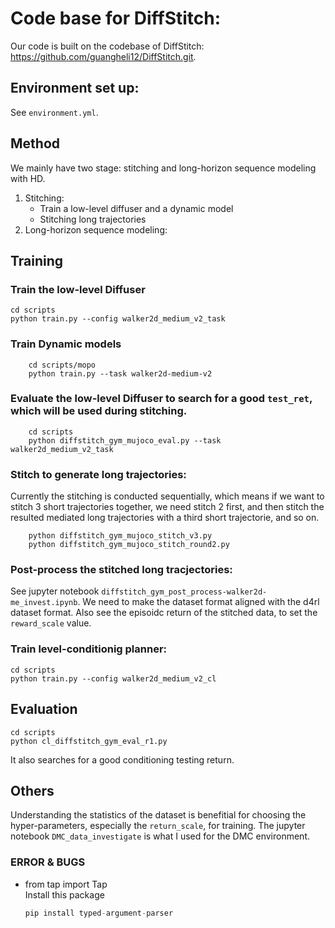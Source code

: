 # Code base for DiffStitch:

Our code is built on the codebase of DiffStitch: https://github.com/guangheli12/DiffStitch.git.


## Environment set up:
See `environment.yml`.

## Method
We mainly have two stage: stitching and long-horizon sequence modeling with HD.

1. Stitching:
   - Train a low-level diffuser and a dynamic model
   - Stitching long trajectories
2. Long-horizon sequence modeling:

## Training
### Train the low-level Diffuser
```
cd scripts
python train.py --config walker2d_medium_v2_task
```

### Train Dynamic models 
```
    cd scripts/mopo 
    python train.py --task walker2d-medium-v2
```

### Evaluate the low-level Diffuser to search for a good `test_ret`, which will be used during stitching.
```
    cd scripts 
    python diffstitch_gym_mujoco_eval.py --task walker2d_medium_v2_task
```

### Stitch to generate long trajectories:
Currently the stitching is conducted sequentially, which means if we want to stitch 3 short trajectories together, we need stitch 2 first, and then stitch the resulted mediated long trajectories with a third short trajectorie, and so on.
```
    python diffstitch_gym_mujoco_stitch_v3.py
    python diffstitch_gym_mujoco_stitch_round2.py
```
### Post-process the stitched long tracjectories:
See jupyter notebook `diffstitch_gym_post_process-walker2d-me_invest.ipynb`. We need to make the dataset format aligned with the d4rl dataset format. Also see the episoidc return of the stitched data, to set the `reward_scale` value.

### Train level-conditionig planner:
```
cd scripts
python train.py --config walker2d_medium_v2_cl
```

## Evaluation
```
cd scripts
python cl_diffstitch_gym_eval_r1.py
```
It also searches for a good conditioning testing return.


## Others
Understanding the statistics of the dataset is benefitial for choosing the hyper-parameters, especially the `return_scale`, for training.
The jupyter notebook `DMC_data_investigate` is what I used for the DMC environment.


### ERROR & BUGS
- from tap import Tap  
    Install this package 
    ```python 
    pip install typed-argument-parser
    ```
